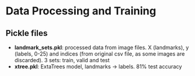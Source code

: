 # Data Processing and Training
## Pickle files
- **landmark_sets.pkl**: processed data from image files. X (landmarks), y (labels, 0-25) and indices (from original csv file, as some images are discarded). 3 sets: train, valid and test
- **xtree.pkl**: ExtaTrees model, landmarks -> labels. 81% test accuracy
